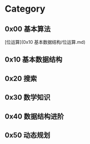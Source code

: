 # Category



## 0x00 基本算法

[位运算](0x10 基本数据结构/位运算.md) 



## 0x10 基本数据结构

## 0x20 搜索

## 0x30 数学知识

## 0x40 数据结构进阶

## 0x50 动态规划
